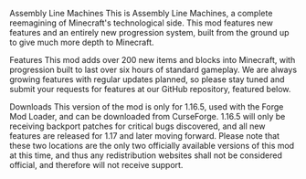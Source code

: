 Assembly Line Machines
This is Assembly Line Machines, a complete reemagining of Minecraft's technological side. This mod features new features and an entirely new progression system, built from the ground up to give much more depth to Minecraft.

Features
This mod adds over 200 new items and blocks into Minecraft, with progression built to last over six hours of standard gameplay. We are always growing features with regular updates planned, so please stay tuned and submit your requests for features at our GitHub repository, featured below.

Downloads
This version of the mod is only for 1.16.5, used with the Forge Mod Loader, and can be downloaded from CurseForge. 1.16.5 will only be receiving backport patches for critical bugs discovered, and all new features are released for 1.17 and later moving forward. Please note that these two locations are the only two officially available versions of this mod at this time, and thus any redistribution websites shall not be considered official, and therefore will not receive support.